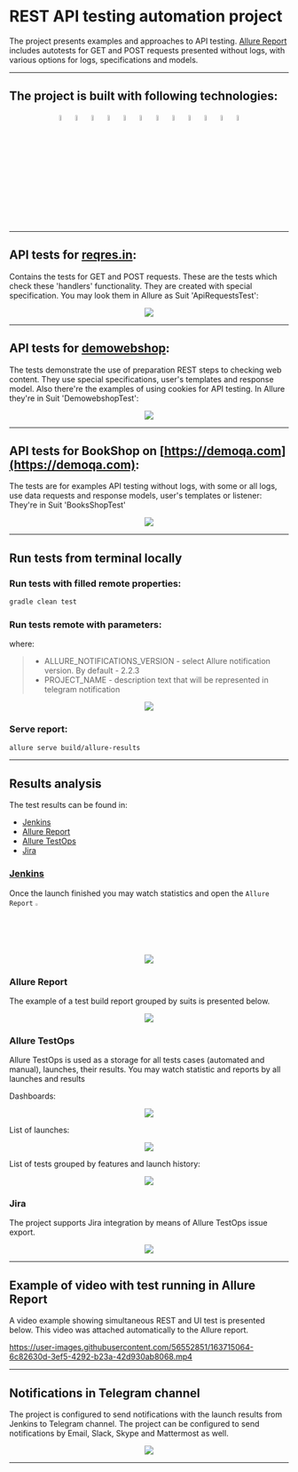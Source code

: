 # REST API testing automation project

The project presents examples and approaches to API testing.
[Allure Report](#allure-report) includes autotests for GET and POST requests presented without logs, with various options for logs, specifications and models.
___

## The project is built with following technologies:

<p  align="center">
<img width="5%" title="IntelliJ IDEA" src="img/logo/IDEA-logo.svg">
<img width="5%" title="Java" src="img/logo/java-logo.svg">
<img width="5%" title="Selenide" src="img/logo/selenide-logo.svg">
<img width="5%" title="Selenoid" src="img/logo/selenoid-logo.svg">
<img width="5%" title="Gradle" src="img/logo/gradle-logo.svg ">
<img width="5%" title="JUnit5" src="img/logo/junit5-logo.svg">
<img width="5%" title="Allure Report" src="img/logo/allure-Report-logo.svg">
<img width="5%" title="Allure TestOps" src="img/logo/allure-ee-logo.svg">
<img width="5%" title="Github" src="img/logo/git-logo.svg">
<img width="5%" title="Jenkins" src="img/logo/jenkins-logo.svg">
<img width="5%" title="Jira" src="img/logo/jira-logo.svg">
<img width="5%" title="Telegram" src="img/logo/Telegram.svg">
</p>

___

## API tests for [reqres.in](https://reqres.in/):

Contains the tests for GET and POST requests. These are the tests which check these 'handlers' functionality. They are created with special specification.
You may look them in Allure as Suit 'ApiRequestsTest':

<p align="center">
  <img src="img/screenshots/allureRequresTest.png">
</p>

___

## API tests for [demowebshop](http://demowebshop.tricentis.com):

The tests demonstrate the use of preparation REST steps to checking web content. They use special specifications, user's templates and response model. Also there're the examples of using cookies for API testing.
In Allure they're in Suit 'DemowebshopTest':

<p align="center">
  <img src="img/screenshots/allureDemoWebshopTest.png">
</p>

___

## API tests for BookShop on [https://demoqa.com](https://demoqa.com):

The tests are for examples API testing without logs, with some or all logs, use data requests and response models, user's templates or listener:
They're in Suit 'BooksShopTest'

<p align="center">
  <img src="img/screenshots/allureBookShopTest.png">
</p>

___

## Run tests from terminal locally

### Run tests with filled remote properties:

```bash
gradle clean test
```

### Run tests remote with parameters:

where:
> + ALLURE_NOTIFICATIONS_VERSION - select Allure notification version. By default - 2.2.3
> + PROJECT_NAME - description text that will be represented in telegram notification

<p align="center">
  <img src="img/screenshots/jenkinsBuildWithParameters.png">
</p>

### Serve report:

```bash
allure serve build/allure-results
```

___

## Results analysis

The test results can be found in:
+ [Jenkins](#jenkins)
+ [Allure Report](#allure-report)
+ [Allure TestOps](#allure-testOps)
+ [Jira](#jira)

### [Jenkins](https://jenkins.autotests.cloud/job/09-roman-che-rest-api-tests/)

Once the launch finished you may watch statistics and open the `Allure Report` <img width="2%" title="Allure Report" src="img/logo/Allure_Report_icon.svg">

<p align="center">
  <img src="img/screenshots/jenkinsBuildProjectDashboard.png">
</p>

### Allure Report

The example of a test build report grouped by suits is presented below.

<p align="center">
  <img src="img/screenshots/allureResults.png">
</p>

### Allure TestOps

Allure TestOps is used as a storage for all tests cases (automated and manual), launches, their results. You may watch statistic and reports by all launches and results

Dashboards:

<p align="center">
  <img src="img/screenshots/allureTestOpsDashboardOverview.png">
</p>

List of launches:

<p align="center">
  <img src="img/screenshots/allureTestOpsListOfLaunches.png">
</p>

List of tests grouped by features and launch history:

<p align="center">
  <img src="img/screenshots/ListOfTestsGroupedByLaunchHistory.png">
</p>

### Jira

The project supports Jira integration by means of Allure TestOps issue export.

<p align="center">
  <img src="img/screenshots/jiraIssueExport.png">
</p>

___

## Example of video with test running in Allure Report

A video example showing simultaneous REST and UI test is presented below. This video was attached automatically to the Allure report.


https://user-images.githubusercontent.com/56552851/163715064-6c82630d-3ef5-4292-b23a-42d930ab8068.mp4


___

## Notifications in Telegram channel

The project is configured to send notifications with the launch results from Jenkins to Telegram channel. 
The project can be configured to send notifications by Email, Slack, Skype and Mattermost as well.

<p align="center">
  <img src="img/screenshots/telegramBotResponse.png">
</p>

___
